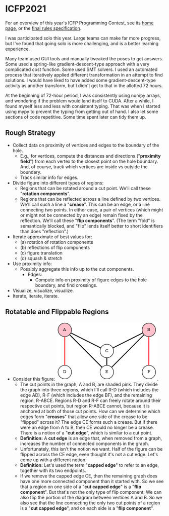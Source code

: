 # ICFP2021
For an overview of this year's ICFP Programming Contest, see its [home page](https://icfpcontest2021.github.io/), or the [final rules specification](https://icfpcontest2021.github.io/spec-v2.0.pdf).

I was participated solo this year. Large teams can make far more progress, but I've found that going solo is more challenging, and is a better learning experience.

Many team used GUI tools and manually tweaked the poses to get answers. Some used a spring-like gradient-descent-type approach with a very complicated cost function. Some used SMT solvers. I used an automated process that iteratively applied different transformation in an attempt to find solutions. I would have liked to have added some gradient-descent-type activity as another transform, but I didn't get to that in the allotted 72 hours.

At the beginning of 72-hour period, I was consistently using numpy arrays, and wondering if the problem would lend itself to CUDA. After a while, I found myself less and less with consistent typing. That was when I started using mypy to prevent the typing from getting out of hand. I also let some sections of code repetitive. Some time spent later can tidy them up.

## Rough Strategy
* Collect data on proximity of vertices and edges to the boundary of the hole.
  * E.g., for vertices, compute the distances and directions ("**proximity field**") from each vertex to the closest point on the hole boundary. And, of course, track which vertices are inside vs outside the boundary.
  * Track similar info for edges.
* Divide figure into different types of regions:
  * Regions that can be rotated around a cut point. We'll call these "**rotation components**".
  * Regions that can be reflected across a line defined by two vertices. We'll call such a line a "**crease**". This can be an edge, or a line connecting two points. In either case, a pair of vertices (which might or might not be connected by an edge) remain fixed by the reflection. We'll call these "**flip components**". (The term "fold" is semantically blocked, and "flip" lends itself better to short identifiers than does "reflection".)
* Iterate approximate of best values for:
  * (a) rotation of rotation components
  * (b) reflections of flip components
  * (c) figure translation
  * (d) squash & stretch
* Use proximity info:
  * Possibly aggregate this info up to the cut components.
    * Edges: 
      * Compute info on proximity of figure edges to the hole boundary, and find crossings.
* Visualize, visualize, visualize.
* Iterate, iterate, iterate.

## Rotatable and Flippable Regions
* Consider this figure: ![diagram of a labeled graph](images/pose_diagram.png).
  * The cut points in the graph, A and B, are shaded pink. They divide the graph into three regions, which I'll call R-D (which includes the edge AD), R-F (which includes the edge BF), and the remaining region, R-ABCE. Regions R-D and R-F can freely rotate around their respective cut points, but region R-ABCE cannot, because it is anchored at both of those cut points.
  How can we determine which edges form "**creases**" that allow one side of the crease to be "flipped" across it?
  The edge CE forms such a crease. But if there were an edge from A to B, then CE would no longer be a crease.
  There is a notion of a "**cut edge**", which is similar to a cut point.
  * **Definition:** A **cut edge** is an edge that, when removed from a graph, increases the number of connected components in the graph.
  * Unfortunately, this isn't the notion we want.
  Half of the figure can be flipped across the CE edge, even thought it's not a cut edge.
  Let's come up with a different notion.
  * **Definition:** Let's used the term "**capped edge**" to refer to an edge, together with its two endpoints.
  * If we remove the capped edge CE, then the remaining graph does have one more connected component than it started with.
  So we see that a region on one side of a "**cut capped edge**" is a "**flip component**".
  But that's not the only type of flip component. We can also flip the portion of the diagram between vertices A and B. So we also see that the line connecting the only two cut points of a region is a "**cut capped edge**", and on each side is a "**flip component**".
